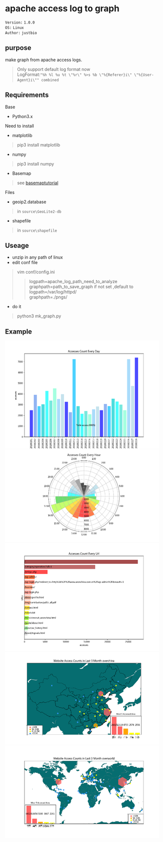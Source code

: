 apache access log to graph
=======

`Version:` `1.0.0` </br>
`OS:` `Linux` </br>
`Author:` `justbio`

purpose
-------
make graph from apache access logs.
> Only support default log format now </br>
> LogFormat:`"%h %l %u %t \"%r\" %>s %b \"%{Referer}i\" \"%{User-Agent}i\"" combined`

Requirements
------------
Base
* Python3.x

Need to install
* matplotlib
> pip3 install matplotlib
* numpy
> pip3 install numpy
* Basemap
> see [basemaptutorial](http://basemaptutorial.readthedocs.io)

Files 
* geoip2.database
> in `source\GeoLite2-db`
* shapefile
> in `source\shapefile`

Useage
------------
* unzip in any path of linux
* edit conf file
> vim conf/config.ini
>> logpath=apache_log_path_need_to_analyze</br>
>> graphpath=path_to_save_graph
> if not set ,default to 
>> logpath=/var/log/httpd/</br>
>> graphpath=./pngs/

* do it
> python3 mk_graph.py

Example
------------
![](https://github.com/justbio/apache-log-to-graph/blob/master/pngs/example/day_bar.png)
![](https://github.com/justbio/apache-log-to-graph/blob/master/pngs/example/hour_bar.png)
![](https://github.com/justbio/apache-log-to-graph/blob/master/pngs/example/URL_bar.png)
![](https://github.com/justbio/apache-log-to-graph/blob/master/pngs/example/china_scatter.png)
![](https://github.com/justbio/apache-log-to-graph/blob/master/pngs/example/world_scatter.png)